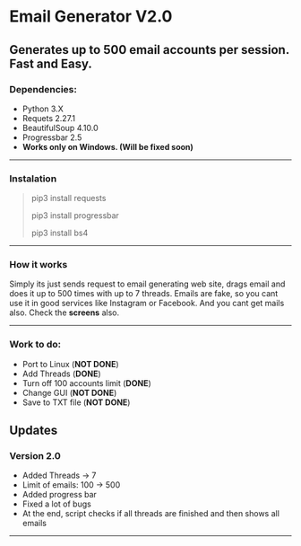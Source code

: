 # Email Generator V2.0
## Generates up to 500 email accounts per session. Fast and Easy.

### Dependencies:
+ Python 3.X
+ Requets 2.27.1
+ BeautifulSoup 4.10.0
+ Progressbar 2.5
+ **Works only on Windows. (Will be fixed soon)**
***
### Instalation
> pip3 install requests
> 
> pip3 install progressbar
> 
> pip3 install bs4
***
### How it works
Simply its just sends request to email generating web site, drags email and does it up to 500 times with up to 7 threads. Emails are fake, so you cant use it in good services like Instagram or Facebook. And you cant get mails also. Check the **screens** also.
***
### Work to do:
+ Port to Linux (**NOT DONE**)
+ Add Threads (**DONE**)
+ Turn off 100 accounts limit (**DONE**)
+ Change GUI (**NOT DONE**)
+ Save to TXT file (**NOT DONE**)

## Updates
### Version 2.0
+ Added Threads -> 7
+ Limit of emails: 100 -> 500
+ Added progress bar
+ Fixed a lot of bugs
+ At the end, script checks if all threads are finished and then shows all emails
***

